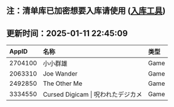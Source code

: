 ## 注：清单库已加密想要入库请使用 ([入库工具](https://github.com/BlankTMing/ManifestAutoUpdate/releases))

## 更新时间：2025-01-11 22:45:09
| AppID | 名称 | 类型  |
| :-------------------- | :----------------------------- | :----------- |
| 2704100 | 小小群雄| Game |
| 2063310 | Joe Wander| Game |
| 2492850 | The Other Me| Game |
| 3334550 | Cursed Digicam \| 呪われたデジカメ| Game |
